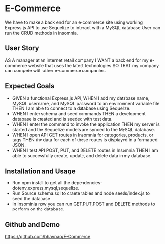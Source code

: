 # E-Commerce
We have to make a back end for an e-commerce site using working Express.js API to use Sequelize to interact with a MySQL database.User can run the CRUD methods in insomnia.

## User Story
AS A manager at an internet retail company
I WANT a back end for my e-commerce website that uses the latest technologies
SO THAT my company can compete with other e-commerce companies.

## Expected Goals
* GIVEN a functional Express.js API,
WHEN I add my database name, MySQL username, and MySQL password to an environment variable file
THEN I am able to connect to a database using Sequelize.
* WHEN I enter schema and seed commands
THEN a development database is created and is seeded with test data.
* WHEN I enter the command to invoke the application
THEN my server is started and the Sequelize models are synced to the MySQL database.
* WHEN I open API GET routes in Insomnia for categories, products, or tags
THEN the data for each of these routes is displayed in a formatted JSON.
* WHEN I test API POST, PUT, and DELETE routes in Insomnia
THEN I am able to successfully create, update, and delete data in my database.

## Installation and Usage
* Run npm install to get all the dependencies- dotenv,express,mysql,sequelize.
* Run Source schema.sql to craete tables and node seeds/index.js to seed the database
* In Insominia now you can run GET,PUT,POST and DELETE methods to perform on the database.

## Github and Demo
https://github.com/bhavnao/E-Commerce
